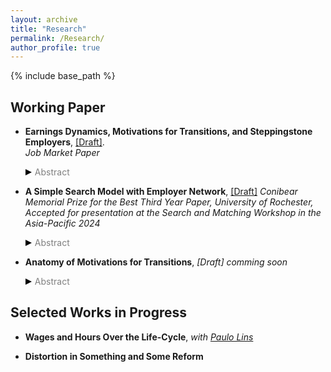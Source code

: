 ```yaml
---
layout: archive
title: "Research"
permalink: /Research/
author_profile: true
---
```


{% include base_path %}

## Working Paper

* __Earnings Dynamics, Motivations for Transitions, and Steppingstone Employers__, [[Draft]](https://SteveShelnanMa.github.io/workingpaper/.pdf). \
  _Job Market Paper_ 
  <div class="toggle-abstract" onclick="toggleAbstract(event)">
    <div class="triangle-right"></div><span class="abstract-text">Abstract</span>
  </div>
  <div class="abstract-content" style="display:none;">
    <p>Full abstract coming soon...</p>
  </div>

* __A Simple Search Model with Employer Network__, [[Draft]](https://SteveShelnanMa.github.io/workingpaper/.pdf)
  _Conibear Memorial Prize for the Best Third Year Paper, University of Rochester,_\
  _Accepted for presentation at the Search and Matching Workshop in the Asia-Pacific 2024_
  <div class="toggle-abstract" onclick="toggleAbstract(event)">
    <div class="triangle-right"></div><span class="abstract-text">Abstract</span>
  </div>
  <div class="abstract-content" style="display:none;">
    <p>This article studies the role of employer network structures in shaping labor market outcomes through a simple search model. In this model, employers are depicted as nodes within a network, linked by edges that signify higher arrival rates of job offers. We proved the existence and uniqueness of what we term the ‘node value’ — the expected lifetime value derived from leveraging an employer’s network connections for job search. We establish that the node value is essentially an option asset in that its value escalates with the first order stochastic dominance of the wage distribution and its mean-preserving spreads in risk. Moreover, node value exhibits similarity to network centrality measures as it depends on employer’s position within the network. Specifically, it is positively related to the number of connections an employer maintains and the node values of other employers, especially the connected ones. Consequently, employers situated in more central positions within the network are deemed more desirable, offering better working prospects to workers. The node value thus serves as a crucial mechanism by which the employer network structure endogenously determines employment, labor mobility, and wage distributions. Furthermore, the model offers explanatory power for phenomena such as worker mobility towards lower-wage jobs. Our analysis highlights the critical role of network topology in driving employment decisions and molding labor market outcomes.</p>
  </div>
  
* __Anatomy of Motivations for Transitions__, _[Draft] comming soon_
  <div class="toggle-abstract" onclick="toggleAbstract(event)">
    <div class="triangle-right"></div><span class="abstract-text">Abstract</span>
  </div>
  <div class="abstract-content" style="display:none;">
    <p>This paper focuses on the motivations for transitions in U.S. labor market. </p>
  </div>

## Selected Works in Progress
*  __Wages and Hours Over the Life-Cycle__, _with [Paulo Lins](https://pauloclins.com)_

* __Distortion in Something and Some Reform__


  
<style>
.toggle-abstract {
  cursor: pointer;
  display: flex;
  align-items: center;
}

.triangle-right {
  width: 0; 
  height: 0; 
  border-top: 5px solid transparent;
  border-bottom: 5px solid transparent; 
  border-left: 10px solid black; /* Adjust color */
}

.triangle-down {
  width: 0; 
  height: 0; 
  border-left: 5px solid transparent;
  border-right: 5px solid transparent;  
  border-top: 10px solid black; /* Adjust color */
}

.abstract-text {
  color: grey;
  margin-left: 5px;
}

/*abstract-content {
  display: none;
  margin-top: 2px; 
  /* This decreases the space between the toggle and the content */
/*}*/
div.abstract-content {
  margin-top: 2px;
}

</style>

<script>
document.addEventListener('DOMContentLoaded', (event) => {
  window.toggleAbstract = function(event) {
    event.preventDefault();
    var toggleContainer = event.target.closest('.toggle-abstract');
    var content = toggleContainer.nextElementSibling;
    var triangle = toggleContainer.querySelector('.triangle-right, .triangle-down');
    if (content.style.display === "none" || content.style.display === "") {
      content.style.display = "block";
      triangle.className = "triangle-down";
    } else {
      content.style.display = "none";
      triangle.className = "triangle-right";
    }
  }
});
</script>
